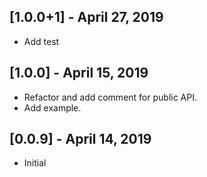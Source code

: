 ## [1.0.0+1] - April 27, 2019

* Add test

## [1.0.0] - April 15, 2019

* Refactor and add comment for public API.
* Add example.

## [0.0.9] - April 14, 2019

* Initial

